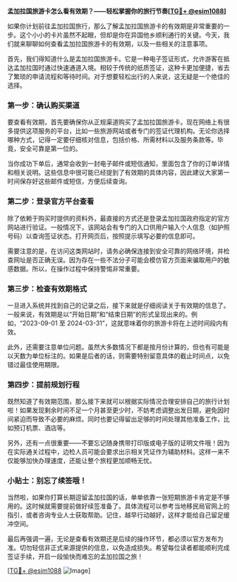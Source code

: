 **孟加拉国旅游卡怎么看有效期？——轻松掌握你的旅行节奏[[TG💪+ @esim1088](https://t.me/s/esim1088)]**

如果你计划前往孟加拉国旅行，那么了解孟加拉国旅游卡的有效期是非常重要的一步。这个小小的卡片虽然不起眼，但却是你在异国他乡顺利通行的关键。今天，我们就来聊聊如何查看孟加拉国旅游卡的有效期，以及一些相关的注意事项。

首先，我们得知道什么是孟加拉国旅游卡。它是一种电子签证形式，允许游客在抵达孟加拉国时通过快速通道入境。相较于传统的纸质签证，这种卡更加便捷，省去了繁琐的申请流程和等待时间。对于想要轻松出行的人来说，这无疑是一个绝佳的选择。

### **第一步：确认购买渠道**

要查看有效期，首先要确保你从正规渠道购买了孟加拉国旅游卡。现在网络上有很多提供这项服务的平台，比如一些旅游网站或者专门的签证代理机构。无论你选择哪种方式，记得一定要仔细核对信息，包括价格、所需材料以及服务条款等。毕竟，安全可靠是第一位的。

当你成功下单后，通常会收到一封电子邮件或短信通知，里面包含了你的订单详情和相关说明。这些信息中很可能已经提到了有效期的具体内容，因此建议大家第一时间保存好这些邮件或短信，方便后续查询。

### **第二步：登录官方平台查看**

除了依赖于购买时提供的资料外，最直接的方式还是登录孟加拉国政府指定的官方网站进行验证。一般情况下，该网站会有专门的入口供用户输入个人信息（如护照号码）以查询签证状态。打开网页后，按照提示填写必要的信息即可。

需要注意的是，在访问这类网站时，请务必确保连接到安全可靠的网络环境，并检查网址是否正确无误。因为存在一些不法分子可能会模仿官方页面来骗取用户的敏感数据。所以，在操作过程中保持警惕非常重要。

### **第三步：检查有效期格式**

一旦进入系统并找到自己的记录之后，接下来就是仔细阅读关于有效期的信息了。一般来说，有效期是以“开始日期”和“结束日期”的形式呈现出来的。例如，“2023-09-01 至 2024-03-31”，这就意味着你的旅游卡将在上述时间段内有效。

此外，还需要注意单位问题。虽然大多数情况下都是按月份计算的，但也有可能是以天数为单位标注的。如果是后者的话，则需要特别留意具体的截止时间点，以免错过最佳使用期限。

### **第四步：提前规划行程**

既然知道了有效期范围，那么接下来就可以根据实际情况合理安排自己的旅行计划啦！如果发现剩余时间不足一个月甚至更少时，不妨考虑调整出发日期，避免因时间紧迫而导致不必要的麻烦。同时也要记得留出足够的时间处理其他准备工作，比如预订机票、酒店等。

另外，还有一点很重要——不要忘记随身携带打印版或电子版的证明文件哦！因为在实际通关过程中，边检人员可能会要求出示相关凭证作为辅助材料。这样一来不仅能够加快办理速度，还能让整个旅程更加顺畅无忧。

### **小贴士：别忘了续签哦！**

当然啦，如果你打算长期逗留孟加拉国的话，单单依靠一张短期旅游卡肯定是不够用的。这时候就需要提前做好续签准备了。具体流程可以参考当地移民局官网上的指引，或者咨询专业人士获取帮助。记住，越早行动越好，这样才能给自己留足缓冲空间。

最后再强调一遍，无论是查看有效期还是后续的操作环节，都必须以官方发布为准。切勿轻信非正式来源提供的信息，以免造成损失。希望每位读者都能顺利完成签证手续，开启一段愉快而难忘的孟加拉国之旅！

[[TG💪+ @esim1088](https://t.me/s/esim1088) ![Image](https://i.postimg.cc/4NQfJmqS/Snipaste-2025-05-13-00-14-12.png)]